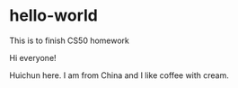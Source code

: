 # hello-world
This is to finish CS50 homework

Hi everyone!

Huichun here. I am from China and I like coffee with cream.
